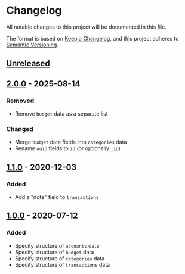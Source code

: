 # Changelog
All notable changes to this project will be documented in this file.

The format is based on [Keep a Changelog](https://keepachangelog.com/en/1.0.0/),
and this project adheres to [Semantic Versioning](https://semver.org/spec/v2.0.0.html).

## [Unreleased]

## [2.0.0] - 2025-08-14
### Removed
- Remove `budget` data as a separate list

### Changed
- Merge `budget` data fields into `categories` data
- Rename `uuid` fields to `id` (or optionally `_id`)

## [1.1.0] - 2020-12-03
### Added
- Add a "note" field to `transactions`

## [1.0.0] - 2020-07-12
### Added
- Specify structure of `accounts` data
- Specify structure of `budget` data
- Specify structure of `categories` data
- Specify structure of `transactions` data

[Unreleased]: https://github.com/forevermatt/budget-data/compare/2.0.0...develop
[2.0.0]: https://github.com/forevermatt/budget-data/releases/tag/2.0.0
[1.1.0]: https://github.com/forevermatt/budget-data/releases/tag/1.1.0
[1.0.0]: https://github.com/forevermatt/budget-data/releases/tag/1.0.0
